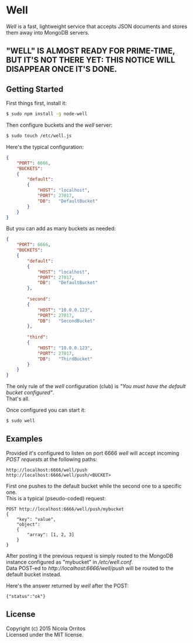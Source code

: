 # Well
_Well_ is a fast, lightweight service that accepts JSON documents and stores them away into MongoDB servers.



## "WELL" IS ALMOST READY FOR PRIME-TIME, BUT IT'S NOT THERE YET: THIS NOTICE WILL DISAPPEAR ONCE IT'S DONE.



## Getting Started
First things first, install it:
```Bash
$ sudo npm install -g node-well
```
Then configure buckets and the _well_ server:
```Bash
$ sudo touch /etc/well.js
```
Here's the typical configuration:
```JSON
{
    "PORT": 6666,
    "BUCKETS":
    {
        "default":
        {
            "HOST": "localhost",
            "PORT": 27017,
            "DB":   "DefaultBucket"
        }
    }
}
```

But you can add as many buckets as needed:
```JSON
{
    "PORT": 6666,
    "BUCKETS":
    {
        "default":
        {
            "HOST": "localhost",
            "PORT": 27017,
            "DB":   "DefaultBucket"
        },
        
        "second":
        {
            "HOST": "10.0.0.123",
            "PORT": 27017,
            "DB":   "SecondBucket"
        },
        
        "third":
        {
            "HOST": "10.0.0.123",
            "PORT": 27017,
            "DB":   "ThirdBucket"
        }
    }
}
```
The only rule of the _well_ configuration (club) is _"You must have the default bucket configured"_.  
That's all.

Once configured you can start it:
```Bash
$ sudo well
```


## Examples
Provided it's configured to listen on port 6666 _well_ will accept incoming *POST requests* at the following paths:

    http://localhost:6666/well/push
    http://localhost:6666/well/push/<BUCKET>

First one pushes to the default bucket while the second one to a specific one.  
This is a typical (pseudo-coded) request:

    POST http://localhost:6666/well/push/mybucket
    {
        "key": "value",
        "object":
        {
            "array": [1, 2, 3]
        }
    }

After posting it the previous request is simply routed to the MongoDB instance configured as "mybucket" in _/etc/well.conf_.  
Data POST-ed to _http://localhost:6666/well/push_ will be routed to the default bucket instead.

Here's the answer returned by _well_ after the POST:

    {"status":"ok"}


## License

Copyright (c) 2015 Nicola Orritos  
Licensed under the MIT license.
